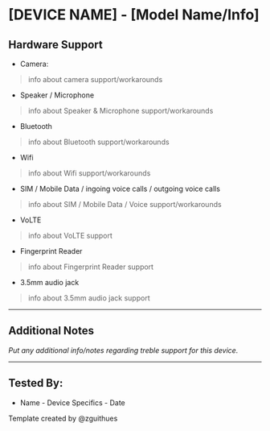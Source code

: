 # [DEVICE NAME] - [Model Name/Info]

## Hardware Support

* Camera:
> info about camera support/workarounds

* Speaker / Microphone
> info about Speaker & Microphone support/workarounds

* Bluetooth
> info about Bluetooth support/workarounds

* Wifi
> info about Wifi support/workarounds

* SIM / Mobile Data / ingoing voice calls / outgoing voice calls
> info about SIM / Mobile Data / Voice support/workarounds

* VoLTE
> info about VoLTE support

* Fingerprint Reader
> info about Fingerprint Reader support

* 3.5mm audio jack
> info about 3.5mm audio jack support

***
## Additional Notes

_Put any additional info/notes regarding treble support for this device._


***


## Tested By:
* Name - Device Specifics - Date

Template created by @zguithues